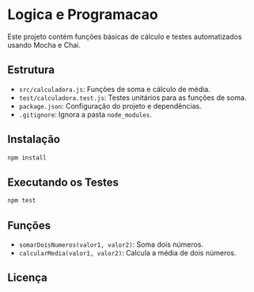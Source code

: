 # Logica e Programacao

Este projeto contém funções básicas de cálculo e testes automatizados usando Mocha e Chai.

## Estrutura

- `src/calculadora.js`: Funções de soma e cálculo de média.
- `test/calculadora.test.js`: Testes unitários para as funções de soma.
- `package.json`: Configuração do projeto e dependências.
- `.gitignore`: Ignora a pasta `node_modules`.

## Instalação

```sh
npm install
```

## Executando os Testes

```sh
npm test
```

## Funções

- `somarDoisNumeros(valor1, valor2)`: Soma dois números.
- `calcularMedia(valor1, valor2)`: Calcula a média de dois números.

## Licença
